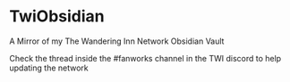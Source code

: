 # TwiObsidian
A Mirror of my The Wandering Inn Network Obsidian Vault

Check the thread inside the #fanworks channel in the TWI discord to help updating the network
